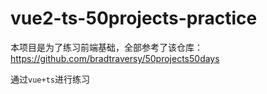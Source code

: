 <!--
 * @Author: 
 * @Date: 2022-08-19 09:44:54
 * @LastEditors: 
 * @LastEditTime: 2022-08-19 11:14:30
 * @Description: 
-->
# vue2-ts-50projects-practice

本项目是为了练习前端基础，全部参考了该仓库：https://github.com/bradtraversy/50projects50days

通过`vue+ts`进行练习
